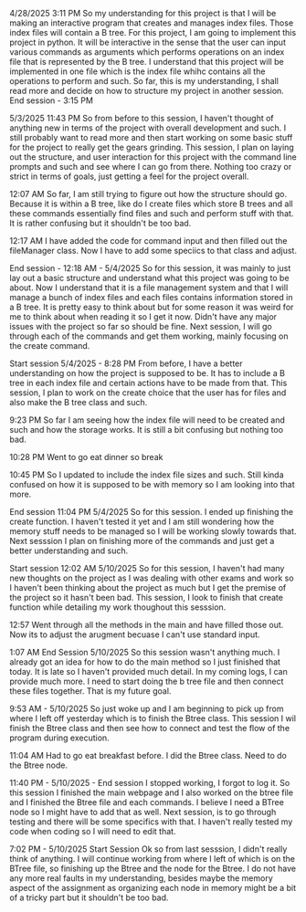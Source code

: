 4/28/2025 3:11 PM
So my understanding for this project is that I will be making an interactive program that creates and manages index files. Those index files will contain a B tree. For this project, I am going to implement this project in python. It will be interactive in the sense that the user can input various commands as arguments which performs operations on an index file that is represented by the B tree. I understand that this project will be implemented in one file which is the index file whihc contains all the operations to perform and such. So far, this is my understanding, I shall read more and decide on how to structure my project in another session.
End session - 3:15 PM

5/3/2025 11:43 PM
So from before to this session, I haven't thought of anything new in terms of the project with overall development and such. I still probably want to read more and then start working on some basic stuff for the project to really get the gears grinding. This session, I plan on laying out the structure, and user interaction for this project with the command line prompts and such and see where I can go from there. Nothing too crazy or strict in terms of goals, just getting a feel for the project overall.

12:07 AM
So far, I am still trying to figure out how the structure should go. Because it is within a B tree, like do I create files which store B trees and all these commands essentially find files and such and perform stuff with that. It is rather confusing but it shouldn't be too bad.

12:17 AM
I have added the code for command input and then filled out the fileManager class. Now I have to add some speciics to that class and adjust.

End session - 12:18 AM - 5/4/2025
So for this session, it was mainly to just lay out a basic structure and understand what this project was going to be about. Now I understand that it is a file management system and that I will manage a bunch of index files and each files contains information stored in a B tree. It is pretty easy to think about but for some reason it was weird for me to think about when reading it so I get it now. Didn't have any major issues with the project so far so should be fine. Next session, I will go through each of the commands and get them working, mainly focusing on the create command.

Start session 5/4/2025 - 8:28 PM
From before, I have a better understanding on how the project is supposed to be. It has to include a B tree in each index file and certain actions have to be made from that. This session, I plan to work on the create choice that the user has for files and also make the B tree class and such.

9:23 PM
So far I am seeing how the index file will need to be created and such and how the storage works. It is still a bit confusing but nothing too bad.

10:28 PM
Went to go eat dinner so break

10:45 PM
So I updated to include the index file sizes and such. Still kinda confused on how it is supposed to be with memory so I am looking into that more.

End session 11:04 PM 5/4/2025
So for this session. I ended up finishing the create function. I haven't tested it yet and I am still wondering how the memory stuff needs to be managed so I will be working slowly towards that. Next sesssion I plan on finishing more of the commands and just get a better understanding and such.

Start session 12:02 AM 5/10/2025
So for this session, I haven't had many new thoughts on the project as I was dealing with other exams and work so I haven't been thinking about the project as much but I get the premise of the project so it hasn't been bad. This session, I look to finish that create function while detailing my work thoughout this sesssion.

12:57
Went through all the methods in the main and have filled those out. Now its to adjust the arugment becuase I can't use standard input.

1:07 AM End Session 5/10/2025
So this session wasn't anything much. I already got an idea for how to do the main method so I just finished that today. It is late so I haven't provided much detail. In my coming logs, I can provide much more. I need to start doing the b tree file and then connect these files together. That is my future goal.

9:53 AM - 5/10/2025
So just woke up and I am beginning to pick up from where I left off yesterday which is to finish the Btree class. This session I wil finish the Btree class and then see how to connect and test the flow of the program during execution.

11:04 AM
Had to go eat breakfast before. I did the Btree class. Need to do the Btree node.

11:40 PM - 5/10/2025 - End session
I stopped working, I forgot to log it. So this session I finished the main webpage and I also worked on the btree file and I finished the Btree file and each commands. I believe I need a BTree node so I might have to add that as well. Next session, is to go through testing and there will be some specifics with that. I haven't really tested my code when coding so I will need to edit that.

7:02 PM - 5/10/2025 Start Session
Ok so from last sesssion, I didn't really think of anything. I will continue working from where I left of which is on the BTree file, so finishing up the Btree and the node for the Btree. I do not have any more real faults in my understanding, besides maybe the memory aspect of the assignment as organizing each node in memory might be a bit of a tricky part but it shouldn't be too bad.
